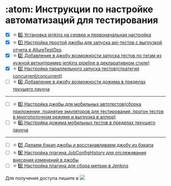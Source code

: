 # :atom: Инструкции по настройке автоматизаций для тестирования

- [X]  :atom_symbol: [:zero: Установка jenkins на сервер и первоначальная настройка](https://github.com/valentina810/ci-cd/blob/main/chapters/0/install_and_base_setting_jenkins.md)
- [X]  :atom_symbol: [ :one: Настройка простой джобы для запуска api-тестов с выгрузкой отчета в AllureTestOps](https://github.com/valentina810/ci-cd/blob/main/chapters/1/simple_job.md)
- [X]  :atom_symbol: [ :two: Добавление в джобу возможности запуска тестов по тэгам из нужной ветки(пример jenkins pipeline в декларативном стиле)](https://github.com/valentina810/ci-cd/blob/main/chapters/2/setting_up_running_tests_by_tags.md)
- [X] :atom_symbol: [ :three: Настройка параллельного запуска тестов(стратегия concurrent/concurrent)](https://github.com/valentina810/ci-cd/blob/main/chapters/3/setting_parallel_start_test.md)
- [ ]  :atom_symbol: [ :four: Добавление в джобу возможности дожима в пределах текущего лаунча](https://github.com/valentina810/ci-cd/blob/main/chapters/setting_up_test_pressure_within_a_launch.md)<br>
---
- [ ]  :atom_symbol: [ :five: Настройка джобы для мобильных автотестов(сборка приложения, поднятие эмуляторов для тестирования, прогон тестов в многопоточном режиме и выгрузка в аллюр)](https://github.com/valentina810/ci-cd/blob/main/chapters/setting_job_for_mobile_tests.md)
- [ ]  :atom_symbol: [ :six: Настройка дожима мобильных тестов в пределах текущего лаунча](https://github.com/valentina810/ci-cd/blob/main/chapters/setting_up_mobile_test_pressure_within_a_launch.md)
---
- [ ] :atom_symbol: [ :seven: Делаем бэкап джобы и восстанавливаем джобу из бэкапа](https://github.com/valentina810/ci-cd/blob/main/chapters/backup_jobs.md)
- [ ] :atom_symbol: [ 8️⃣ Настройка плагина JobConfigHistory для отслеживания внесения изменений в джобы](https://github.com/valentina810/ci-cd/blob/main/chapters/setting_job_config_history.md)
- [ ] :atom_symbol: [ :nine: Настройка плагина для сбора метрик в Jenkins](https://github.com/valentina810/ci-cd/blob/main/chapters/jenkins_metrics.md)

Для получения доступа пишите в <a href="https://t.me/valentinakole"><img src="https://img.shields.io/badge/Telegram-2CA5E0?style=for-the-badge&logo=telegram&logoColor=white"></a>

